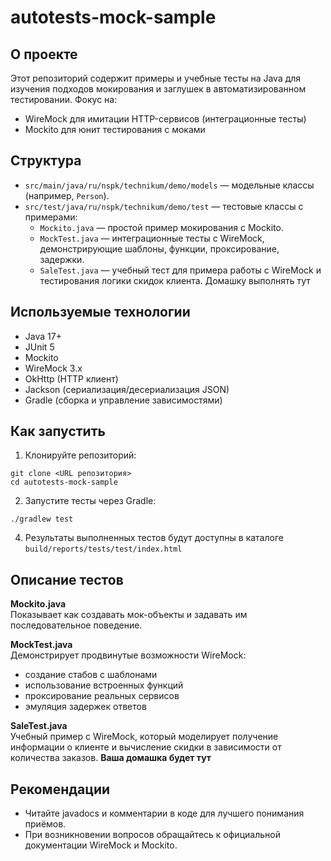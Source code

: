 # autotests-mock-sample

## О проекте

Этот репозиторий содержит примеры и учебные тесты на Java для изучения подходов мокирования и заглушек в автоматизированном тестировании.
Фокус на:
- WireMock для имитации HTTP-сервисов (интеграционные тесты)
- Mockito для юнит тестирования с моками

## Структура

- `src/main/java/ru/nspk/technikum/demo/models` — модельные классы (например, `Person`).
- `src/test/java/ru/nspk/technikum/demo/test` — тестовые классы с примерами:
  - `Mockito.java` — простой пример мокирования с Mockito.
  - `MockTest.java` — интеграционные тесты с WireMock, демонстрирующие шаблоны, функции, проксирование, задержки.
  - `SaleTest.java` — учебный тест для примера работы с WireMock и тестирования логики скидок клиента. Домашку выполнять тут

## Используемые технологии

- Java 17+
- JUnit 5
- Mockito
- WireMock 3.x
- OkHttp (HTTP клиент)
- Jackson (сериализация/десериализация JSON)
- Gradle (сборка и управление зависимостями)

## Как запустить

1. Клонируйте репозиторий:
```
git clone <URL репозитория>
cd autotests-mock-sample
```

2. Запустите тесты через Gradle:
```
./gradlew test
```


4. Результаты выполненных тестов будут доступны в каталоге `build/reports/tests/test/index.html`

## Описание тестов

**Mockito.java**  
Показывает как создавать мок-объекты и задавать им последовательное поведение.

**MockTest.java**  
Демонстрирует продвинутые возможности WireMock:  
- создание стабов с шаблонами  
- использование встроенных функций  
- проксирование реальных сервисов  
- эмуляция задержек ответов

**SaleTest.java**  
Учебный пример с WireMock, который моделирует получение информации о клиенте и вычисление скидки в зависимости от количества заказов. <b>Ваша домашка будет тут</b>

## Рекомендации
- Читайте javadocs и комментарии в коде для лучшего понимания приёмов.
- При возникновении вопросов обращайтесь к официальной документации WireMock и Mockito.
